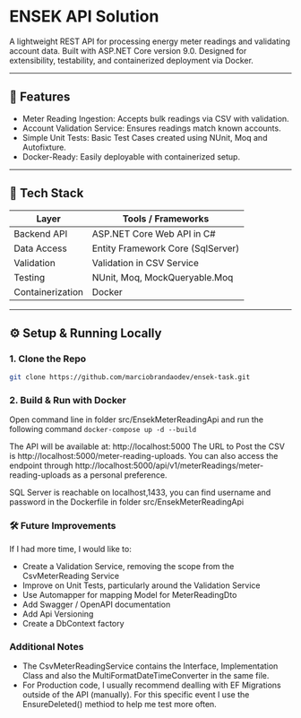 # ENSEK API Solution

A lightweight REST API for processing energy meter readings and validating account data. Built with ASP.NET Core version 9.0. Designed for extensibility, testability, and containerized deployment via Docker.

---

## 🚀 Features

- Meter Reading Ingestion: Accepts bulk readings via CSV with validation.
- Account Validation Service: Ensures readings match known accounts.
- Simple Unit Tests: Basic Test Cases created using NUnit, Moq and Autofixture.
- Docker-Ready: Easily deployable with containerized setup.

---

## 🧱 Tech Stack

| Layer            | Tools / Frameworks               |
|------------------|----------------------------------|
| Backend API      | ASP.NET Core Web API in C#       |
| Data Access      | Entity Framework Core (SqlServer)|
| Validation       | Validation in CSV Service        |
| Testing          | NUnit, Moq, MockQueryable.Moq    |
| Containerization | Docker                           |

---

## ⚙️ Setup & Running Locally

### 1. Clone the Repo

```bash
git clone https://github.com/marciobrandaodev/ensek-task.git
```

### 2. Build & Run with Docker
Open command line in folder src/EnsekMeterReadingApi and run the following command ```docker-compose up -d --build```

The API will be available at:
http://localhost:5000
The URL to Post the CSV is http://localhost:5000/meter-reading-uploads. You can also access the endpoint through http://localhost:5000/api/v1/meterReadings/meter-reading-uploads as a personal preference.

SQL Server is reachable on localhost,1433, you can find username and password in the Dockerfile in folder src/EnsekMeterReadingApi

### 🛠️ Future Improvements
If I had more time, I would like to:
- Create a Validation Service, removing the scope from the CsvMeterReading Service
- Improve on Unit Tests, particularly around the Validation Service
- Use Automapper for mapping Model for MeterReadingDto
- Add Swagger / OpenAPI documentation
- Add Api Versioning
- Create a DbContext factory

### Additional Notes
- The CsvMeterReadingService contains the Interface, Implementation Class and also the MultiFormatDateTimeConverter in the same file.
- For Production code, I usually recommend dealling with EF Migrations outside of the API (manually). For this specific event I use the EnsureDeleted() methiod to help me test more often.